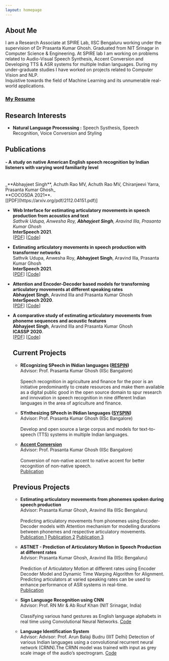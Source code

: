 ```yaml
---
layout: homepage
---
```


## About Me

I am a Research Associate at SPIRE Lab, IISC Bengaluru working under the supervision of Dr Prasanta Kumar Ghosh. Graduated from NIT Srinagar in Computer Science & Engineering. At SPIRE lab I am working on problems related to Audio-Visual Speech Synthesis, Accent Conversion and Developing TTS & ASR systems for multiple Indian languages. During my under-graduate studies I have worked on projects related to Computer Vision and NLP.<br>
Inquistive towards the field of Machine Learning and its unnumerable real-world applications.

### [My Resume](https://drive.google.com/file/d/1xe6RG0ePoQZw0CSeFP3hDuCvGKEzob7J/view?usp=sharing)

## Research Interests

- **Natural Language Processsing :** Speech Systhesis, Speech Recognition, Voice Conversion and Styling

## Publications

#### - A study on native American English speech recognition by Indian listeners with varying word familiarity level
  <br>
  _**Abhayjeet Singh**, Achuth Rao MV, Achuth Rao MV, Chiranjeevi Yarra, Prasanta Kumar Ghosh_
  <br>
 **COCOSDA 2021**.
  <br>
  [[PDF](https://arxiv.org/pdf/2112.04151.pdf)]
  
- **Web Interface for estimating articulatory movements in speech production from acoustics and text**
  <br>
  *Sathvik Udupa, Anwesha Roy, **Abhayjeet Singh**, Aravind Illa, Prasanta Kumar Ghosh*
  <br>
  **InterSpeech 2021**.
  <br>
  [[PDF](https://www.isca-speech.org/archive/interspeech_2021/udupa21b_interspeech.html)] [[Code](https://github.com/bloodraven66/AAI_PTA_VIZ_Webpage)]

- **Estimating articulatory movements in speech production with transformer networks**
  <br>
  Sathvik Udupa, Anwesha Roy, **Abhayjeet Singh**, Aravind Illa, Prasanta Kumar Ghosh
  <br>
  **InterSpeech 2021**.
  <br>
  [[PDF](https://www.isca-speech.org/archive/pdfs/interspeech_2021/udupa21_interspeech.pdf)] [[Code](https://github.com/bloodraven66/aai_pta_transformers)]

- **Attention and Encoder-Decoder based models for transforming articulatory movements at different speaking rates**
  <br>
  **Abhayjeet Singh**, Aravind Illa and Prasanta Kumar Ghosh
  <br>
  **InterSpeech 2020**.
  <br>
  [[PDF](https://arxiv.org/abs/2006.03107)] [[Code](https://github.com/Abhay242/AstNet)]

- **A comparative study of estimating articulatory movements from phoneme sequences and acoustic features**
  <br>
  **Abhayjeet Singh**, Aravind Illa and Prasanta Kumar Ghosh
  <br>
  **ICASSP 2020**.
  <br>
  [[PDF](https://ieeexplore.ieee.org/document/9053852)] [[Code](https://github.com/Abhay242/PhonemeToArticulation)]
  
  
  ## Current Projects
  - **REcognizing SPeech in INdian languages ([RESPIN](https://respin.iisc.ac.in/))**
    <br>
    Advisor: Prof. Prasanta Kumar Ghosh (IISc Bangalore)
    <br><br>
    Speech recognition in agriculture and finance for the poor is an initiative predominantly to create resources and make them available as a digital public good in the open source domain to spur research and innovation in speech recognition in nine different Indian languages in the area of agriculture and finance.
    
  - **SYnthesizing SPeech in INdian languages ([SYSPIN](https://syspin.iisc.ac.in/))**<br>
    Advisor: Prof. Prasanta Kumar Ghosh (IISc Bangalore)
    <br><br>
    Develop and open source a large corpus and models for text-to-speech (TTS) systems in multiple Indian languages.
    
  - **[Accent Conversion](https://spire.ee.iisc.ac.in/spire/non_nativeSS.php)**<br>
    Advisor: Prof. Prasanta Kumar Ghosh (IISc Bangalore)
    <br><br>
    Conversion of non-native accent to native accent for better recognition of non-native speech.<br>
    [Publication](https://arxiv.org/pdf/2112.04151.pdf)
  
  ## Previous Projects
  
  - **Estimating articulatory movements from phonemes spoken during speech production**<br>
    Advisor: Prasanta Kumar Ghosh, Aravind Illa (IISc Bengaluru)<br><br>
    Predicting articulatory movements from phonemes using Encoder-Decoder models with Attention mechanism for modelling durations between phonemes and respective articulatory movements.<br>
    [Publication 1](https://ieeexplore.ieee.org/document/9053852) [Publication 2](https://www.isca-speech.org/archive/pdfs/interspeech_2021/udupa21_interspeech.pdf) [Publication 3](https://www.isca-speech.org/archive/interspeech_2021/udupa21b_interspeech.html)
    
    
  - **ASTNET - Prediction of Articulatory Motion in Speech Production at different rates**<br>
    Advisor: Prasanta Kumar Ghosh, Aravind Illa (IISc Bengaluru)<br><br>
    Prediction of Articulatory Motion at different rates using Encoder Decoder Model and Dynamic Time Warping Algorithm for Alignment. Predicting articulators at varied speaking rates can be used to enhance performance of ASR systems in real-time.<br>
    [Publication](https://arxiv.org/abs/2006.03107)
    
  - **Sign Language Recognition using CNN**<br>
    Advisor: Prof. RN Mir & Ab Rouf Khan (NIT Srinagar, India)<br><br>
    Classifying various hand gestures as English language alphabets in real time using Convolutional Neural Networks. [Code](https://github.com/Abhay242/Sign-Language-Recognition-using-CNN)
    
  - **Language Identification System**<br>
    Advisor: Advisor: Prof. Arun Balaji Budru (IIIT Delhi)
    Detection of various Indian languages using a convolutional recurrent neural network (CRNN).The CRNN model was trained with input as grey scale image of the audio’s spectrogram. [Code](https://github.com/Abhay242/language-identification-)
